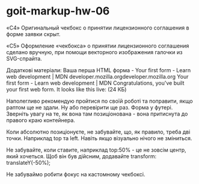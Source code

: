 # goit-markup-hw-06


«C4» Оригинальный чекбокс о принятии лицензионного соглашения в форме заявки скрыт.

«C5» Оформление «чекбокса» о принятии лицензионного соглашения сделано вручную, при помощи векторного изображения галочки из SVG-спрайта.



Додаткові матеріали:
Ваша перша HTML форма - Your first form - Learn web development | MDN
developer.mozilla.orgdeveloper.mozilla.org
Your first form - Learn web development | MDN
Congratulations, you've built your first web form. It looks like this live: (24 КБ)



 Наполегливо рекомендую пройтися по своїй роботі та поправити, якщо раптом ще не здали. Ну або перевірити ще раз.
 Форма у футері. Зверніть увагу на те, як вона там позиціонована - вона притиснута до правого краю контейнера.

Коли абсолютно позиціонуєте, не забувайте, що, як правило, треба дві точки. Наприклад top та left. Навіть якщо візуально нічого не зміниться.

Не забувайте, коли ставите, наприклад top:50% - це не зовсім центр, який хочеться. Щоб він був дійсним, додавайте transform: translateY(-50%);

Не забуваймо робити фокус на кастомному чекбоксі.

